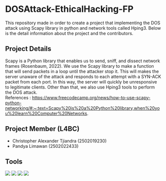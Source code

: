 # DOSAttack-EthicalHacking-FP
This repository made in order to create a project that implementing the DOS attack using Scapy library in python and network tools called Hping3. 
Below is the detail information about the project and the contributors.


## Project Details
Scapy is a Python library that enables us to send, sniff, and dissect network frames (Rosenbaum, 2022). We use the Scapy library to make 
a function that will send packets in a loop until the attacker stop it. This will makes the server unaware of the attack and responds to 
each attempt with a SYN-ACK packet from each port. In this way, the server will quickly be unresponsive to legitimate clients. Other than
that, we also use Hping3 tools to perform the DOS attack. </br>
References : https://www.freecodecamp.org/news/how-to-use-scapy-python-networking/#:~:text=Scapy%20is%20a%20Python%20library,when%20you%20learn%20Computer%20Networks.


## Project Member (L4BC)
- Christopher Alexander Tjiandra (2502019230)
- Pandya Limawan (2502022433)


## Tools 
![](https://img.shields.io/badge/Tools-Git-informational?style=flat&logo=Git&color=F05032)
![](https://img.shields.io/badge/Tools-GitHub-informational?style=flat&logo=GitHub&color=181717)
![](https://img.shields.io/badge/Tools-Visual-Studio?style=flat&logo=VisualStudioCode&color=0044F9)
![](https://img.shields.io/badge/Code-Python-informational?style=flat&logo=Python&color=FBFF00)


